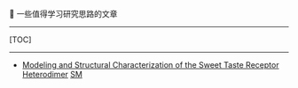 👏 一些值得学习研究思路的文章

---
[TOC]

---
* [Modeling and Structural Characterization of the Sweet Taste Receptor Heterodimer](一些值得学习研究思路的文章/Perez-Aguilar%20et%20al.%20-%202019%20-%20Modeling%20and%20Structural%20Characterization%20of%20the%20Sw.pdf) [SM](一些值得学习研究思路的文章/cn9b00438_si_001.pdf)
